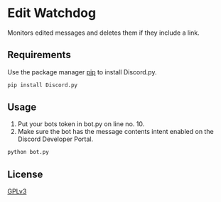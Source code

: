# Edit Watchdog

Monitors edited messages and deletes them if they include a link. 

## Requirements

Use the package manager [pip](https://pip.pypa.io/en/stable/) to install Discord.py.

```bash
pip install Discord.py
```

## Usage
1. Put your bots token in bot.py on line no. 10.
2. Make sure the bot has the message contents intent enabled on the Discord Developer Portal.
```bash
python bot.py
```
## License
[GPLv3](https://choosealicense.com/licenses/gpl-3.0/)